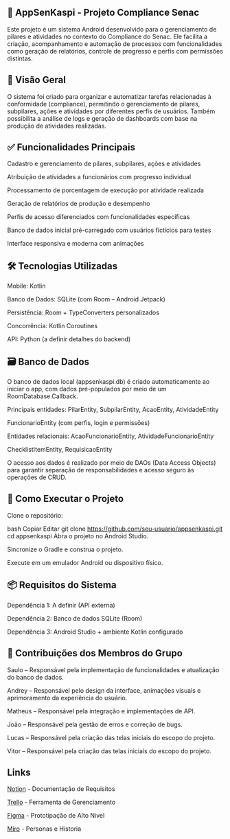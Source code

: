 ## 🏢 AppSenKaspi - Projeto Compliance Senac
Este projeto é um sistema Android desenvolvido para o gerenciamento de pilares e atividades no contexto do Compliance do Senac. Ele facilita a criação, acompanhamento e automação de processos com funcionalidades como geração de relatórios, controle de progresso e perfis com permissões distintas.

## 📝 Visão Geral
O sistema foi criado para organizar e automatizar tarefas relacionadas à conformidade (compliance), permitindo o gerenciamento de pilares, subpilares, ações e atividades por diferentes perfis de usuários. Também possibilita a análise de logs e geração de dashboards com base na produção de atividades realizadas.

## ✅ Funcionalidades Principais
Cadastro e gerenciamento de pilares, subpilares, ações e atividades

Atribuição de atividades a funcionários com progresso individual

Processamento de porcentagem de execução por atividade realizada

Geração de relatórios de produção e desempenho

Perfis de acesso diferenciados com funcionalidades específicas

Banco de dados inicial pré-carregado com usuários fictícios para testes

Interface responsiva e moderna com animações

## 🛠 Tecnologias Utilizadas
Mobile: Kotlin

Banco de Dados: SQLite (com Room – Android Jetpack)

Persistência: Room + TypeConverters personalizados

Concorrência: Kotlin Coroutines

API: Python (a definir detalhes do backend)

## 🗃️ Banco de Dados
O banco de dados local (appsenkaspi.db) é criado automaticamente ao iniciar o app, com dados pré-populados por meio de um RoomDatabase.Callback.

Principais entidades:
PilarEntity, SubpilarEntity, AcaoEntity, AtividadeEntity

FuncionarioEntity (com perfis, login e permissões)

Entidades relacionais: AcaoFuncionarioEntity, AtividadeFuncionarioEntity

ChecklistItemEntity, RequisicaoEntity

O acesso aos dados é realizado por meio de DAOs (Data Access Objects) para garantir separação de responsabilidades e acesso seguro às operações de CRUD.

## 🚀 Como Executar o Projeto
Clone o repositório:

bash
Copiar
Editar
git clone https://github.com/seu-usuario/appsenkaspi.git
cd appsenkaspi
Abra o projeto no Android Studio.

Sincronize o Gradle e construa o projeto.

Execute em um emulador Android ou dispositivo físico.

## 📦 Requisitos do Sistema

Dependência 1: A definir (API externa)

Dependência 2: Banco de dados SQLite (Room)

Dependência 3: Android Studio + ambiente Kotlin configurado

## 👥 Contribuições dos Membros do Grupo
Saulo – Responsável pela implementação de funcionalidades e atualização do banco de dados.

Andrey – Responsável pelo design da interface, animações visuais e aprimoramento da experiência do usuário.

Matheus – Responsável pela integração e implementações de API.

João – Responsável pela gestão de erros e correção de bugs.

Lucas – Responsável pela criação das telas iniciais do escopo do projeto.

Vitor – Responsável pela criação das telas iniciais do escopo do projeto.

## Links
[Notion](https://www.notion.so/Sistema-de-Ouvidoria-do-SENAC-1a6cf81c640d8080b6d3f4cd051740fa?pvs=4) - Documentação de Requisitos

[Trello](https://trello.com/invite/b/67ec3fa72b0388fbbbc61382/ATTI65e83e7e71fbc4b6e05d9965b82e2f0fDD78737D/projeto-integrador) - Ferramenta de Gerenciamento

[Figma](https://www.figma.com/design/hzO79KFKydvrj3Y4NApAbE/Projeto-do-Grupo-4?node-id=2-6) - Prototipação de Alto Nivel

[Miro](https://miro.com/app/board/uXjVIFXhKPU=/?inviteKey=VzVFWVVWTWl6dU13cFJuN2wvVjE4UytHVXlhak5KNWtXblhKY2x5ZkRkd0pXdlYvVDlqZTZHdjlJeWRBTzB0S1kzT1E2RE84bEt2VDkzTzNXVXBHaURrZlk4NlVtVmc4SzJVQllVM0hPZHlYQ0hNcjQ0a0JJR2Mra0tnVFNwTFJyVmtkMG5hNDA3dVlncnBvRVB2ZXBnPT0hdjE=) - Personas e Historia
